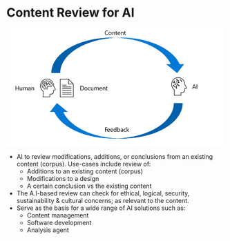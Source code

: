 # Content Review for AI

![Content Review](images/content_review_ai.png)

* AI to review modifications, additions, or conclusions from an existing content (corpus). Use-cases include review of:
    * Additions to an existing content (corpus)
    * Modifications to a design
    * A certain conclusion vs the existing content
* The A.I-based review can check for ethical, logical, security, sustainability & cultural concerns; as relevant to the content.
* Serve as the basis for a wide range of AI solutions such as:
    * Content management
    * Software development
    * Analysis agent
